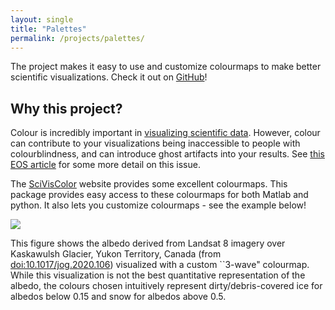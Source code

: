```yaml
---
layout: single
title: "Palettes"
permalink: /projects/palettes/
---
```


The project makes it easy to use and customize colourmaps to make better scientific visualizations. Check it out on [GitHub](https://github.com/timghill/palettes)!

## Why this project?
Colour is incredibly important in [visualizing scientific data](https://sciviscolor.org/). However, colour can contribute to your visualizations being inaccessible to people with colourblindness, and can introduce ghost artifacts into your results. See [this EOS article](https://eos.org/features/visualizing-science-how-color-determines-what-we-see) for some more detail on this issue.

The [SciVisColor](https://sciviscolor.org/) website provides some excellent colourmaps. This package provides easy access to these colourmaps for both Matlab and python. It also lets you customize colourmaps - see the example below!

![](/assets/palettes_albedo.png)

This figure shows the albedo derived from Landsat 8 imagery over Kaskawulsh Glacier, Yukon Territory, Canada (from [doi:10.1017/jog.2020.106](https://doi.org/10.1017/jog.2020.106)) visualized with a custom ``3-wave" colourmap. While this visualization is not the best quantitative representation of the albedo, the colours chosen intuitively represent dirty/debris-covered ice for albedos below 0.15 and snow for albedos above 0.5.

